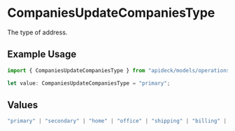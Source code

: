# CompaniesUpdateCompaniesType

The type of address.

## Example Usage

```typescript
import { CompaniesUpdateCompaniesType } from "apideck/models/operations";

let value: CompaniesUpdateCompaniesType = "primary";
```

## Values

```typescript
"primary" | "secondary" | "home" | "office" | "shipping" | "billing" | "other"
```